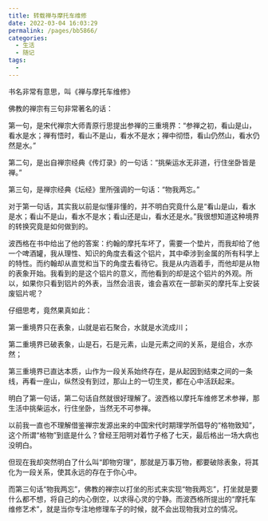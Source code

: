 ```yaml
---
title: 转载禅与摩托车维修
date: 2022-03-04 16:03:29
permalink: /pages/bb5866/
categories:
  - 生活
  - 随记
tags:
  - 
---
```

书名非常有意思，叫《禅与摩托车维修》

佛教的禅宗有三句非常著名的话：

第一句，是宋代禅宗大师青原行思提出参禅的三重境界：“参禅之初，看山是山，看水是水；禅有悟时，看山不是山，看水不是水；禅中彻悟，看山仍然山，看水仍然是水。”

第二句，是出自禅宗经典《传灯录》的一句话：“挑柴运水无非道，行住坐卧皆是禅。”

第三句，是禅宗经典《坛经》里所强调的一句话：“物我两忘。”

对于第一句话，其实我以前是似懂非懂的，并不明白究竟什么是“看山是山，看水是水；看山不是山，看水不是水；看山还是山，看水还是水。”我很想知道这种境界的转换究竟是如何做到的。

波西格在书中给出了他的答案：约翰的摩托车坏了，需要一个垫片，而我却给了他一个啤酒罐，我从理性、知识的角度去看这个铝片，其中牵涉到金属的所有科学上的特性。而约翰却从直觉和当下的角度去看待它。我是从内涵着手，而他却是从物的表象开始。我看到的是这个铝片的意义，而他看到的却是这个铝片的外观。所以，如果你只看到铝片的外表，当然会沮丧，谁会喜欢在一部新买的摩托车上安装废铝片呢？

仔细思考，竟然果真如此：

第一重境界只在表象，山就是岩石聚合，水就是水流成川；

第二重境界已破表象，山是石，石是元素，山是元素之间的关系，是组合，水亦然；

第三重境界已直达本质，山作为一段关系始终存在，是从起因到结束之间的一条线，再看一座山，纵然没有到过，那山上的一切生灵，都在心中活跃起来。

明白了第一句话，第二句话自然就很好理解了。波西格以摩托车维修艺术参禅，那生活中挑柴运水，行住坐卧，当然无不可参禅。

以前我一直也不理解借鉴禅宗发源出来的中国宋代时期理学所倡导的“格物致知”，这个所谓“格物”到底是什么？曾经王阳明对着竹子格了七天，最后格出一场大病也没明白。

但现在我却突然明白了什么叫“即物穷理”，那就是万事万物，都要破除表象，将其化为一段关系，使其永远的存在于你心中。

而第三句话“物我两忘”，佛教的禅宗以打坐的形式来实现“物我两忘”，打坐就是要什么都不想，将自己的内心倒空，以求得心灵的宁静。而波西格所提出的“摩托车维修艺术”，就是当你专注地修理车子的时候，就不会出现物我对立的情况。
